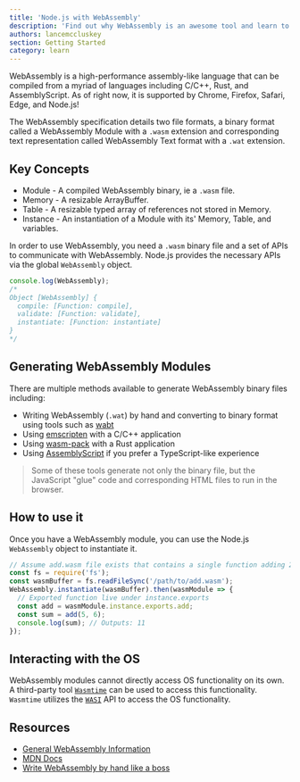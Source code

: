 ```yaml
---
title: 'Node.js with WebAssembly'
description: 'Find out why WebAssembly is an awesome tool and learn to use it by yourself.'
authors: lancemccluskey
section: Getting Started
category: learn
---
```


WebAssembly is a high-performance assembly-like language that can be compiled from a myriad of languages including C/C++, Rust, and AssemblyScript. As of right now, it is supported by Chrome, Firefox, Safari, Edge, and Node.js!

The WebAssembly specification details two file formats, a binary format called a WebAssembly Module with a `.wasm` extension and corresponding text representation called WebAssembly Text format with a `.wat` extension.

## Key Concepts

* Module - A compiled WebAssembly binary, ie a `.wasm` file.
* Memory - A resizable ArrayBuffer.
* Table - A resizable typed array of references not stored in Memory.
* Instance - An instantiation of a Module with its' Memory, Table, and variables.

In order to use WebAssembly, you need a `.wasm` binary file and a set of APIs to communicate with WebAssembly. Node.js provides the necessary APIs via the global `WebAssembly` object.

```js
console.log(WebAssembly);
/*
Object [WebAssembly] {
  compile: [Function: compile],
  validate: [Function: validate],
  instantiate: [Function: instantiate]
}
*/
```

## Generating WebAssembly Modules

There are multiple methods available to generate WebAssembly binary files including:

* Writing WebAssembly (`.wat`) by hand and converting to binary format using tools such as [wabt](https://github.com/webassembly/wabt)
* Using [emscripten](https://emscripten.org/) with a C/C++ application
* Using [wasm-pack](https://rustwasm.github.io/wasm-pack/book/) with a Rust application
* Using [AssemblyScript](https://www.assemblyscript.org/) if you prefer a TypeScript-like experience

> Some of these tools generate not only the binary file, but the JavaScript "glue" code and corresponding HTML files to run in the browser.

## How to use it

Once you have a WebAssembly module, you can use the Node.js `WebAssembly` object to instantiate it.

```js
// Assume add.wasm file exists that contains a single function adding 2 provided arguments
const fs = require('fs');
const wasmBuffer = fs.readFileSync('/path/to/add.wasm');
WebAssembly.instantiate(wasmBuffer).then(wasmModule => {
  // Exported function live under instance.exports
  const add = wasmModule.instance.exports.add;
  const sum = add(5, 6);
  console.log(sum); // Outputs: 11
});
```

## Interacting with the OS

WebAssembly modules cannot directly access OS functionality on its own. A third-party tool [`Wasmtime`](https://docs.wasmtime.dev/) can be used to access this functionality. `Wasmtime` utilizes the [`WASI`](https://wasi.dev/) API to access the OS functionality.

## Resources

* [General WebAssembly Information](https://webassembly.org/)
* [MDN Docs](https://developer.mozilla.org/en-US/docs/WebAssembly)
* [Write WebAssembly by hand like a boss](https://webassembly.github.io/spec/core/text/index.html)

